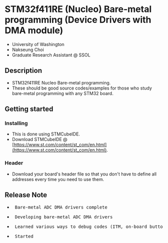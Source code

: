 # STM32f411RE (Nucleo) Bare-metal programming (Device Drivers with DMA module)
- University of Washington
- Nakseung Choi
- Graduate Research Assistant @ SSOL

## Description
- STM32f411RE Nucleo Bare-metal programming.
- These should be good source codes/examples for those who study bare-metal programming with any STM32 board.

## Getting started

### Installing
- This is done using STMCubeIDE.
- Download STMCubeIDE @ [https://www.st.com/content/st_com/en.html](https://www.st.com/content/st_com/en.html).
### Header
- Download your board's header file so that you don't have to define all addresses every time you need to use them.

## Release Note

- <pre> Bare-metal ADC DMA drivers complete                                                     Aug-06-2022</pre>
- <pre> Developing bare-metal ADC DMA drivers                                                   Aug-04-2022</pre>
- <pre> Learned various ways to debug codes (ITM, on-board button, USART, SWV)                  Aug-02-2022</pre>
- <pre> Started                                                                                 Aug-01-2022</pre>